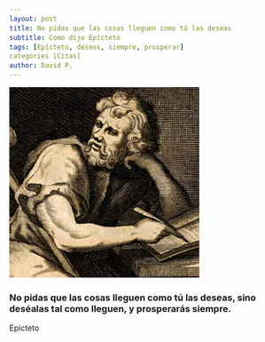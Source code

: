 ```yaml
---
layout: post
title: No pidas que las cosas lleguen como tú las deseas
subtitle: Como dijo Epícteto
tags: [Epícteto, deseos, siempre, prosperar]
categories [Citas]
author: David P.
---
```


![Epícteto](/imagenes/epiteto.jpeg "Epicteto")

### No pidas que las cosas lleguen como tú las deseas, sino deséalas tal como lleguen, y prosperarás siempre.

Epicteto
